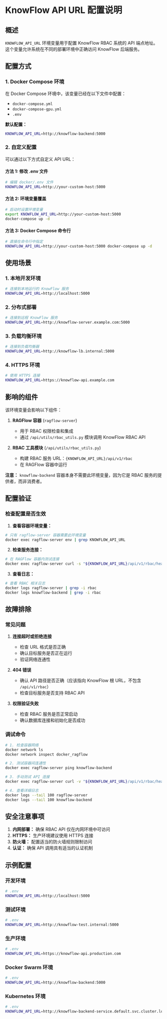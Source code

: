 # KnowFlow API URL 配置说明

## 概述

`KNOWFLOW_API_URL` 环境变量用于配置 KnowFlow RBAC 系统的 API 端点地址。这个变量允许系统在不同的部署环境中正确访问 KnowFlow 后端服务。

## 配置方式

### 1. Docker Compose 环境

在 Docker Compose 环境中，该变量已经在以下文件中配置：

- `docker-compose.yml`
- `docker-compose-gpu.yml`
- `.env`

**默认配置：**
```bash
KNOWFLOW_API_URL=http://knowflow-backend:5000
```

### 2. 自定义配置

可以通过以下方式自定义 API URL：

#### 方法 1: 修改 .env 文件
```bash
# 编辑 docker/.env 文件
KNOWFLOW_API_URL=http://your-custom-host:5000
```

#### 方法 2: 环境变量覆盖
```bash
# 启动时设置环境变量
export KNOWFLOW_API_URL=http://your-custom-host:5000
docker-compose up -d
```

#### 方法 3: Docker Compose 命令行
```bash
# 直接在命令行中指定
KNOWFLOW_API_URL=http://your-custom-host:5000 docker-compose up -d
```

## 使用场景

### 1. 本地开发环境
```bash
# 连接到本地运行的 KnowFlow 服务
KNOWFLOW_API_URL=http://localhost:5000
```

### 2. 分布式部署
```bash
# 连接到远程 KnowFlow 服务
KNOWFLOW_API_URL=http://knowflow-server.example.com:5000
```

### 3. 负载均衡环境
```bash
# 连接到负载均衡器
KNOWFLOW_API_URL=http://knowflow-lb.internal:5000
```

### 4. HTTPS 环境
```bash
# 使用 HTTPS 连接
KNOWFLOW_API_URL=https://knowflow-api.example.com
```

## 影响的组件

该环境变量会影响以下组件：

1. **RAGFlow 容器** (`ragflow-server`)
   - 用于 RBAC 权限检查和集成
   - 通过 `/api/utils/rbac_utils.py` 模块调用 KnowFlow RBAC API

2. **RBAC 工具模块** (`/api/utils/rbac_utils.py`)
   - 构建 RBAC 服务 URL：`{KNOWFLOW_API_URL}/api/v1/rbac`
   - 在 RAGFlow 容器中运行

**注意：** `knowflow-backend` 容器本身不需要此环境变量，因为它是 RBAC 服务的提供者，而非消费者。

## 配置验证

### 检查配置是否生效

1. **查看容器环境变量：**
```bash
# 只有 ragflow-server 容器需要此环境变量
docker exec ragflow-server env | grep KNOWFLOW_API_URL
```

2. **检查服务连接：**
```bash
# 在 RAGFlow 容器内测试连接
docker exec ragflow-server curl -s "${KNOWFLOW_API_URL}/api/v1/rbac/health"
```

3. **查看日志：**
```bash
# 查看 RBAC 相关日志
docker logs ragflow-server | grep -i rbac
docker logs knowflow-backend | grep -i rbac
```

## 故障排除

### 常见问题

1. **连接超时或拒绝连接**
   - 检查 URL 格式是否正确
   - 确认目标服务是否正在运行
   - 验证网络连通性

2. **404 错误**
   - 确认 API 路径是否正确（应该指向 KnowFlow 根 URL，不包含 `/api/v1/rbac`）
   - 检查目标服务是否支持 RBAC API

3. **权限验证失败**
   - 检查 RBAC 服务是否正常启动
   - 确认数据库连接和初始化是否成功

### 调试命令

```bash
# 1. 检查容器网络
docker network ls
docker network inspect docker_ragflow

# 2. 测试容器间连通性
docker exec ragflow-server ping knowflow-backend

# 3. 手动测试 API 连接
docker exec ragflow-server curl -v "${KNOWFLOW_API_URL}/api/v1/rbac/health"

# 4. 查看详细日志
docker logs --tail 100 ragflow-server
docker logs --tail 100 knowflow-backend
```

## 安全注意事项

1. **内网部署：** 确保 RBAC API 仅在内网环境中可访问
2. **HTTPS：** 生产环境建议使用 HTTPS 连接
3. **防火墙：** 配置适当的防火墙规则限制访问
4. **认证：** 确保 API 调用具有适当的认证机制

## 示例配置

### 开发环境
```bash
# .env
KNOWFLOW_API_URL=http://localhost:5000
```

### 测试环境
```bash
# .env
KNOWFLOW_API_URL=http://knowflow-test.internal:5000
```

### 生产环境
```bash
# .env
KNOWFLOW_API_URL=https://knowflow-api.production.com
```

### Docker Swarm 环境
```bash
# .env
KNOWFLOW_API_URL=http://knowflow-backend:5000
```

### Kubernetes 环境
```bash
# .env
KNOWFLOW_API_URL=http://knowflow-backend-service.default.svc.cluster.local:5000
```